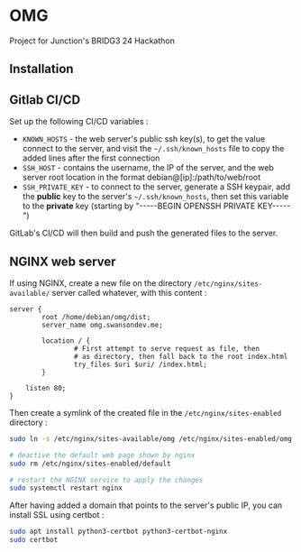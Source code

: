 # OMG

Project for Junction's BRIDG3 24 Hackathon

## Installation

## Gitlab CI/CD

Set up the following CI/CD variables :
- `KNOWN_HOSTS` - the web server's public ssh key(s), to get the value connect to the server, and visit the `~/.ssh/known_hosts` file to copy the added lines after the first connection
- `SSH_HOST` - contains the username, the IP of the server, and the web server root location in the format debian@[ip]:/path/to/web/root
- `SSH_PRIVATE_KEY` - to connect to the server, generate a SSH keypair, add the **public** key to the server's `~/.ssh/known_hosts`, then set this variable to the **private** key (starting by "-----BEGIN OPENSSH PRIVATE KEY-----")

GitLab's CI/CD will then build and push the generated files to the server.

## NGINX web server

If using NGINX, create a new file on the directory `/etc/nginx/sites-available/` server called whatever, with this content :

```nginx
server {
        root /home/debian/omg/dist;
        server_name omg.swansondev.me;

        location / {
                # First attempt to serve request as file, then
                # as directory, then fall back to the root index.html
                try_files $uri $uri/ /index.html;
        }

    listen 80;
}
```

Then create a symlink of the created file in the `/etc/nginx/sites-enabled` directory :

```bash
sudo ln -s /etc/nginx/sites-available/omg /etc/nginx/sites-enabled/omg

# deactive the default web page shown by nginx
sudo rm /etc/nginx/sites-enabled/default

# restart the NGINX service to apply the changes
sudo systemctl restart nginx
```

After having added a domain that points to the server's public IP, you can install SSL using certbot :

```bash
sudo apt install python3-certbot python3-certbot-nginx
sudo certbot
```
